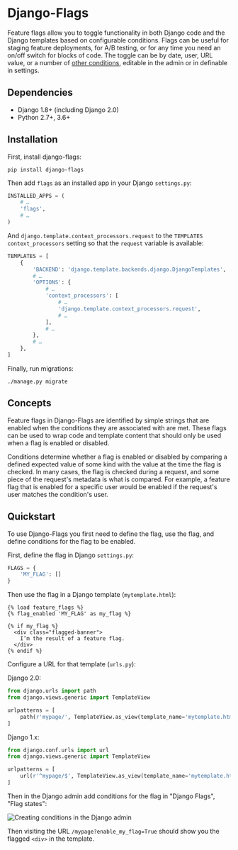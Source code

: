 # Django-Flags

Feature flags allow you to toggle functionality in both Django code and the Django templates based on configurable conditions. Flags can be useful for staging feature deployments, for A/B testing, or for any time you need an on/off switch for blocks of code. The toggle can be by date, user, URL value, or a number of [other conditions](./conditions), editable in the admin or in definable in settings.

## Dependencies

- Django 1.8+ (including Django 2.0)
- Python 2.7+, 3.6+

## Installation

First, install django-flags:

```shell
pip install django-flags
```

Then add `flags` as an installed app in your Django `settings.py`:

```python
INSTALLED_APPS = (
    # …
    'flags',
    # …
)
```

And `django.template.context_processors.request` to the `TEMPLATES` `context_processors` setting so that the `request` variable is available:

```python
TEMPLATES = [
    {
        'BACKEND': 'django.template.backends.django.DjangoTemplates',
        # …
        'OPTIONS': {
            # …
            'context_processors': [
                # …
                'django.template.context_processors.request',
                # …
            ],
            # …
        },
        # …
    },
]
```

Finally, run migrations:

```shell
./manage.py migrate
```

## Concepts

Feature flags in Django-Flags are identified by simple strings that are enabled when the conditions they are associated with are met. These flags can be used to wrap code and template content that should only be used when a flag is enabled or disabled.

Conditions determine whether a flag is enabled or disabled by comparing a defined expected value of some kind with the value at the time the flag is checked. In many cases, the flag is checked during a request, and some piece of the request's metadata is what is compared. For example, a feature flag that is enabled for a specific user would be enabled if the request's user matches the condition's user.

## Quickstart

To use Django-Flags you first need to define the flag, use the flag, and define conditions for the flag to be enabled.

First, define the flag in Django `settings.py`:

```python
FLAGS = {
    'MY_FLAG': []
}
```

Then use the flag in a Django template (`mytemplate.html`):

```django
{% load feature_flags %}
{% flag_enabled 'MY_FLAG' as my_flag %}

{% if my_flag %}
  <div class="flagged-banner">
    I’m the result of a feature flag.   
  </div>
{% endif %}
```

Configure a URL for that template (`urls.py`):

Django 2.0:

```python
from django.urls import path
from django.views.generic import TemplateView

urlpatterns = [
    path(r'mypage/', TemplateView.as_view(template_name='mytemplate.html')),
]
```

Django 1.x:

```python
from django.conf.urls import url
from django.views.generic import TemplateView

urlpatterns = [
    url(r'^mypage/$', TemplateView.as_view(template_name='mytemplate.html')),
]
```

Then in the Django admin add conditions for the flag in "Django Flags", "Flag states":

![Creating conditions in the Django admin](images/screenshot_create.png)

Then visiting the URL `/mypage?enable_my_flag=True` should show you the flagged `<div>` in the template.
